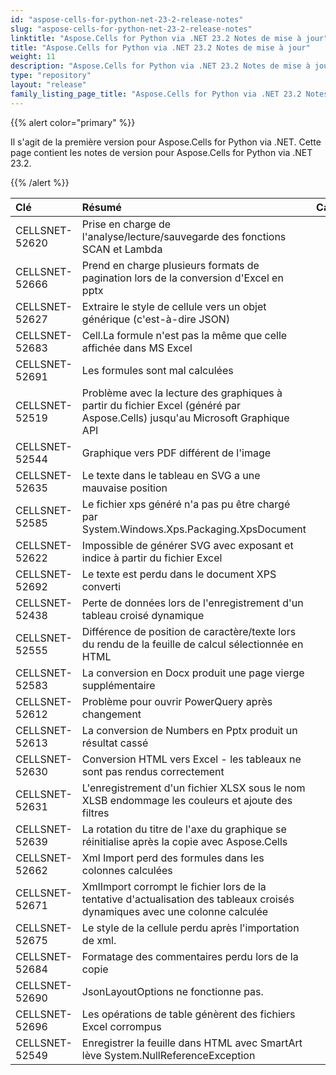 ```yaml
---
id: "aspose-cells-for-python-net-23-2-release-notes"
slug: "aspose-cells-for-python-net-23-2-release-notes"
linktitle: "Aspose.Cells for Python via .NET 23.2 Notes de mise à jour"
title: "Aspose.Cells for Python via .NET 23.2 Notes de mise à jour"
weight: 11
description: "Aspose.Cells for Python via .NET 23.2 Notes de mise à jour – the latest updates and fixes."
type: "repository"
layout: "release"
family_listing_page_title: "Aspose.Cells for Python via .NET 23.2 Notes de mise à jour"
---
```

{{% alert color="primary" %}} 

Il s'agit de la première version pour Aspose.Cells for Python via .NET.
Cette page contient les notes de version pour Aspose.Cells for Python via .NET 23.2.

{{% /alert %}} 

|**Clé**|**Résumé**|**Catégorie**|
| :- | :- | :- |
|CELLSNET-52620|Prise en charge de l'analyse/lecture/sauvegarde des fonctions SCAN et Lambda|
|CELLSNET-52666|Prend en charge plusieurs formats de pagination lors de la conversion d'Excel en pptx|
|CELLSNET-52627|Extraire le style de cellule vers un objet générique (c'est-à-dire JSON)|
|CELLSNET-52683|Cell.La formule n'est pas la même que celle affichée dans MS Excel|
|CELLSNET-52691|Les formules sont mal calculées|
|CELLSNET-52519|Problème avec la lecture des graphiques à partir du fichier Excel (généré par Aspose.Cells) jusqu'au Microsoft Graphique API|
|CELLSNET-52544|Graphique vers PDF différent de l'image|
|CELLSNET-52635| Le texte dans le tableau en SVG a une mauvaise position|
|CELLSNET-52585|Le fichier xps généré n'a pas pu être chargé par System.Windows.Xps.Packaging.XpsDocument|
|CELLSNET-52622|Impossible de générer SVG avec exposant et indice à partir du fichier Excel|
|CELLSNET-52692|Le texte est perdu dans le document XPS converti|
|CELLSNET-52438| Perte de données lors de l'enregistrement d'un tableau croisé dynamique|
|CELLSNET-52555|Différence de position de caractère/texte lors du rendu de la feuille de calcul sélectionnée en HTML|
|CELLSNET-52583|La conversion en Docx produit une page vierge supplémentaire|
|CELLSNET-52612|Problème pour ouvrir PowerQuery après changement|
|CELLSNET-52613|La conversion de Numbers en Pptx produit un résultat cassé|
|CELLSNET-52630|Conversion HTML vers Excel - les tableaux ne sont pas rendus correctement|
|CELLSNET-52631| L'enregistrement d'un fichier XLSX sous le nom XLSB endommage les couleurs et ajoute des filtres|
|CELLSNET-52639|La rotation du titre de l'axe du graphique se réinitialise après la copie avec Aspose.Cells|
|CELLSNET-52662| Xml Import perd des formules dans les colonnes calculées|
|CELLSNET-52671|XmlImport corrompt le fichier lors de la tentative d'actualisation des tableaux croisés dynamiques avec une colonne calculée|
|CELLSNET-52675|Le style de la cellule perdu après l'importation de xml.|
|CELLSNET-52684|Formatage des commentaires perdu lors de la copie|
|CELLSNET-52690|JsonLayoutOptions ne fonctionne pas.|
|CELLSNET-52696|Les opérations de table génèrent des fichiers Excel corrompus|
|CELLSNET-52549|Enregistrer la feuille dans HTML avec SmartArt lève System.NullReferenceException|

